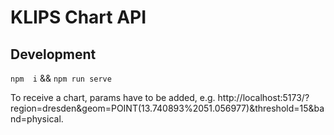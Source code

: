 # KLIPS Chart API

## Development

`npm  i` && `npm run serve`

To receive a chart, params have to be added, e.g. http://localhost:5173/?region=dresden&geom=POINT(13.740893%2051.056977)&threshold=15&band=physical.


